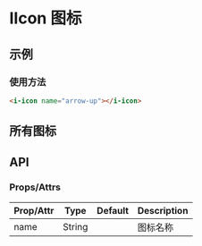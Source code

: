 # IIcon 图标

<s-component-labels :labels="[
    '图标组件', '行内展示',
]"></s-component-labels>

## 示例
### 使用方法

``` html
<i-icon name="arrow-up"></i-icon>
```

## 所有图标

<u-icon-example name="arrow-up"></u-icon-example>
<u-icon-example name="arrow-down"></u-icon-example>
<u-icon-example name="arrow-left"></u-icon-example>
<u-icon-example name="arrow-right"></u-icon-example>
<u-icon-example name="angle-up"></u-icon-example>
<u-icon-example name="angle-down"></u-icon-example>
<u-icon-example name="angle-left"></u-icon-example>
<u-icon-example name="angle-right"></u-icon-example>
<u-icon-example name="close"></u-icon-example>
<u-icon-example name="close-solid"></u-icon-example>
<u-icon-example name="filter"></u-icon-example>
<u-icon-example name="github"></u-icon-example>

## API
### Props/Attrs

| Prop/Attr | Type | Default | Description |
| --------- | ---- | ------- | ----------- |
| name | String | | 图标名称 |
